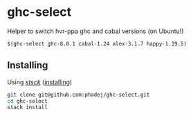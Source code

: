 # ghc-select

Helper to switch hvr-ppa ghc and cabal versions (on Ubuntu!)

```sh
$(ghc-select ghc-8.0.1 cabal-1.24 alex-3.1.7 happy-1.19.5)
```

## Installing

Using [*stsck*](http://haskellstack.org/) ([installing](http://docs.haskellstack.org/en/stable/install_and_upgrade.html#ubuntu))

```sh
git clone git@github.com:phadej/ghc-select.git
cd ghc-select
stack install
```
